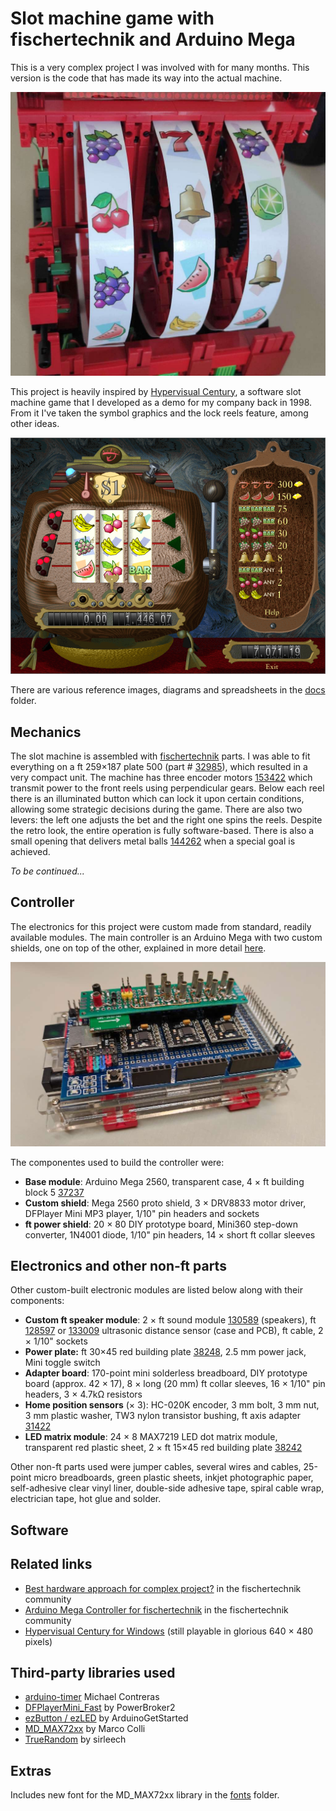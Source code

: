
# Slot machine game with fischertechnik and Arduino Mega

This is a very complex project I was involved with for many months. This version is the code that has made its way into the actual machine.

![Close-up of the reels (uncovered)](docs/reels.jpg)

This project is heavily inspired by [Hypervisual Century](http://hypervisual.com/century/), a software slot machine game that I developed as a demo for my company back in 1998. From it I've taken the symbol graphics and the lock reels feature, among other ideas.

![Hypervisual Century](docs/century.png)

There are various reference images, diagrams and spreadsheets in the [docs](/docs) folder.

## Mechanics

The slot machine is assembled with [fischertechnik](https://www.fischertechnik.de/en) parts. I was able to fit everything on a ft 259×187 plate 500 (part # [32985](https://ft-datenbank.de/tickets?fulltext=32985)), which resulted in a very compact unit. The machine has three encoder motors [153422](https://ft-datenbank.de/tickets?fulltext=153422) which transmit power to the front reels using perpendicular gears. Below each reel there is an illuminated button which can lock it upon certain conditions, allowing some strategic decisions during the game. There are also two levers: the left one adjusts the bet and the right one spins the reels. Despite the retro look, the entire operation is fully software-based. There is also a small opening that delivers metal balls [144262](https://ft-datenbank.de/tickets?fulltext=144262) when a special goal is achieved.

_To be continued..._

## Controller

The electronics for this project were custom made from standard, readily available modules. The main controller is an Arduino Mega with two custom shields, one on top of the other, explained in more detail [here](https://forum.ftcommunity.de/viewtopic.php?f=8&t=8018).

![Controller](docs/controller.jpg)

The componentes used to build the controller were:

- **Base module**: Arduino Mega 2560, transparent case, 4 × ft building block 5 [37237](https://ft-datenbank.de/tickets?fulltext=37237)
- **Custom shield**: Mega 2560 proto shield, 3 × DRV8833 motor driver, DFPlayer Mini MP3 player, 1/10" pin headers and sockets
- **ft power shield**: 20 × 80 DIY prototype board, Mini360 step-down converter, 1N4001 diode, 1/10" pin headers, 14 × short ft collar sleeves

## Electronics and other non-ft parts

Other custom-built electronic modules are listed below along with their components:

- **Custom ft speaker module**: 2 × ft sound module [130589](https://ft-datenbank.de/tickets?fulltext=130589) (speakers), ft [128597](https://ft-datenbank.de/tickets?fulltext=128597) or [133009](https://ft-datenbank.de/tickets?fulltext=133009) ultrasonic distance sensor (case and PCB), ft cable, 2 × 1/10" sockets
- **Power plate:** ft 30×45 red building plate [38248](https://ft-datenbank.de/tickets?fulltext=38248), 2.5 mm power jack, Mini toggle switch
- **Adapter board**: 170-point mini solderless breadboard, DIY prototype board (approx. 42 × 17), 8 × long (20 mm) ft collar sleeves, 16 × 1/10" pin headers, 3 × 4.7kΩ resistors
- **Home position sensors** (× 3): HC-020K encoder, 3 mm bolt, 3 mm nut, 3 mm plastic washer, TW3 nylon transistor bushing, ft axis adapter [31422](https://ft-datenbank.de/tickets?fulltext=31422)
- **LED matrix module**: 24 × 8 MAX7219 LED dot matrix module, transparent red plastic sheet, 2 × ft 15×45 red building plate [38242](https://ft-datenbank.de/tickets?fulltext=38242)

Other non-ft parts used were jumper cables, several wires and cables, 25-point micro breadboards, green plastic sheets, inkjet photographic paper, self-adhesive clear vinyl liner, double-side adhesive tape, spiral cable wrap, electrician tape, hot glue and solder.

## Software

## Related links

- [Best hardware approach for complex project?](https://forum.ftcommunity.de/viewtopic.php?f=8&t=7890) in the fischertechnik community
- [Arduino Mega Controller for fischertechnik](https://forum.ftcommunity.de/viewtopic.php?f=8&t=8018) in the fischertechnik community
- [Hypervisual Century for Windows](http://hypervisual.com/century/files/century_en.zip) (still playable in glorious 640 × 480 pixels)

## Third-party libraries used

- [arduino-timer](https://github.com/contrem/arduino-timer) Michael Contreras
- [DFPlayerMini_Fast](https://github.com/PowerBroker2/DFPlayerMini_Fast) by PowerBroker2
- [ezButton / ezLED](https://github.com/ArduinoGetStarted) by ArduinoGetStarted
- [MD_MAX72xx](https://github.com/MajicDesigns/MD_MAX72XX) by Marco Colli
- [TrueRandom](https://github.com/sirleech/TrueRandom) by sirleech

## Extras

Includes new font for the MD_MAX72xx library in the [fonts](https://github.com/leosdad/ft-slot-machine/tree/master/slots/src/drivers) folder.
